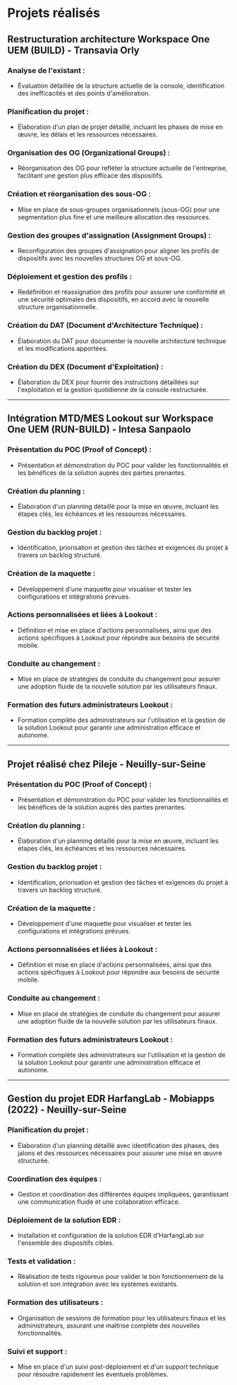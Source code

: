 # Projets réalisés

## Restructuration architecture Workspace One UEM (BUILD) - Transavia Orly

### Analyse de l'existant :
- Évaluation détaillée de la structure actuelle de la console, identification des inefficacités et des points d'amélioration.

### Planification du projet :
- Élaboration d'un plan de projet détaillé, incluant les phases de mise en œuvre, les délais et les ressources nécessaires.

### Organisation des OG (Organizational Groups) :
- Réorganisation des OG pour refléter la structure actuelle de l'entreprise, facilitant une gestion plus efficace des dispositifs.

### Création et réorganisation des sous-OG :
- Mise en place de sous-groupes organisationnels (sous-OG) pour une segmentation plus fine et une meilleure allocation des ressources.

### Gestion des groupes d'assignation (Assignment Groups) :
- Reconfiguration des groupes d'assignation pour aligner les profils de dispositifs avec les nouvelles structures OG et sous-OG.

### Déploiement et gestion des profils :
- Redéfinition et réassignation des profils pour assurer une conformité et une sécurité optimales des dispositifs, en accord avec la nouvelle structure organisationnelle.

### Création du DAT (Document d'Architecture Technique) :
- Élaboration du DAT pour documenter la nouvelle architecture technique et les modifications apportées.

### Création du DEX (Document d'Exploitation) :
- Élaboration du DEX pour fournir des instructions détaillées sur l'exploitation et la gestion quotidienne de la console restructurée.

---

## Intégration MTD/MES Lookout sur Workspace One UEM (RUN-BUILD) - Intesa Sanpaolo

### Présentation du POC (Proof of Concept) :
- Présentation et démonstration du POC pour valider les fonctionnalités et les bénéfices de la solution auprès des parties prenantes.

### Création du planning :
- Élaboration d'un planning détaillé pour la mise en œuvre, incluant les étapes clés, les échéances et les ressources nécessaires.

### Gestion du backlog projet :
- Identification, priorisation et gestion des tâches et exigences du projet à travers un backlog structuré.

### Création de la maquette :
- Développement d'une maquette pour visualiser et tester les configurations et intégrations prévues.

### Actions personnalisées et liées à Lookout :
- Définition et mise en place d'actions personnalisées, ainsi que des actions spécifiques à Lookout pour répondre aux besoins de sécurité mobile.

### Conduite au changement :
- Mise en place de stratégies de conduite du changement pour assurer une adoption fluide de la nouvelle solution par les utilisateurs finaux.

### Formation des futurs administrateurs Lookout :
- Formation complète des administrateurs sur l'utilisation et la gestion de la solution Lookout pour garantir une administration efficace et autonome.

---

## Projet réalisé chez Pileje - Neuilly-sur-Seine

### Présentation du POC (Proof of Concept) :
- Présentation et démonstration du POC pour valider les fonctionnalités et les bénéfices de la solution auprès des parties prenantes.

### Création du planning :
- Élaboration d'un planning détaillé pour la mise en œuvre, incluant les étapes clés, les échéances et les ressources nécessaires.

### Gestion du backlog projet :
- Identification, priorisation et gestion des tâches et exigences du projet à travers un backlog structuré.

### Création de la maquette :
- Développement d'une maquette pour visualiser et tester les configurations et intégrations prévues.

### Actions personnalisées et liées à Lookout :
- Définition et mise en place d'actions personnalisées, ainsi que des actions spécifiques à Lookout pour répondre aux besoins de sécurité mobile.

### Conduite au changement :
- Mise en place de stratégies de conduite du changement pour assurer une adoption fluide de la nouvelle solution par les utilisateurs finaux.

### Formation des futurs administrateurs Lookout :
- Formation complète des administrateurs sur l'utilisation et la gestion de la solution Lookout pour garantir une administration efficace et autonome.

---

## Gestion du projet EDR HarfangLab - Mobiapps (2022) - Neuilly-sur-Seine

### Planification du projet :
- Élaboration d'un planning détaillé avec identification des phases, des jalons et des ressources nécessaires pour assurer une mise en œuvre structurée.

### Coordination des équipes :
- Gestion et coordination des différentes équipes impliquées, garantissant une communication fluide et une collaboration efficace.

### Déploiement de la solution EDR :
- Installation et configuration de la solution EDR d'HarfangLab sur l'ensemble des dispositifs cibles.

### Tests et validation :
- Réalisation de tests rigoureux pour valider le bon fonctionnement de la solution et son intégration avec les systèmes existants.

### Formation des utilisateurs :
- Organisation de sessions de formation pour les utilisateurs finaux et les administrateurs, assurant une maîtrise complète des nouvelles fonctionnalités.

### Suivi et support :
- Mise en place d'un suivi post-déploiement et d'un support technique pour résoudre rapidement les éventuels problèmes.
